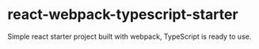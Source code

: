 # react-webpack-typescript-starter
Simple react starter project built with webpack, TypeScript is ready to use.
